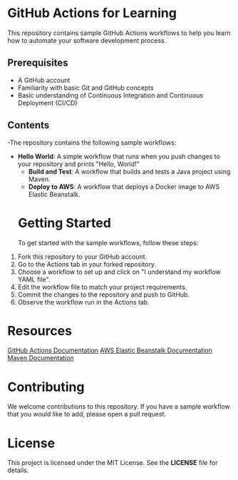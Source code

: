 # GitHub Actions for Learning

This repository contains sample GitHub Actions workflows to help you learn how to automate your software development process.

## Prerequisites

- A GitHub account
- Familiarity with basic Git and GitHub concepts
- Basic understanding of Continuous Integration and Continuous Deployment (CI/CD)

## Contents

-The repository contains the following sample workflows:

- **Hello World**: A simple workflow that runs when you push changes to your repository and prints "Hello, World!"
  - **Build and Test**: A workflow that builds and tests a Java project using Maven.
  - **Deploy to AWS**: A workflow that deploys a Docker image to AWS Elastic Beanstalk.
  # Getting Started
  To get started with the sample workflows, follow these steps:

1. Fork this repository to your GitHub account.
2. Go to the Actions tab in your forked repository.
3. Choose a workflow to set up and click on "I understand my workflow YAML file".
4. Edit the workflow file to match your project requirements.
5. Commit the changes to the repository and push to GitHub.
6. Observe the workflow run in the Actions tab.

# Resources

[GitHub Actions Documentation](https://docs.github.com/en/actions)
[AWS Elastic Beanstalk Documentation](https://aws.amazon.com/elasticbeanstalk/)
[Maven Documentation](https://maven.apache.org/guides/index.html)

# Contributing

We welcome contributions to this repository. If you have a sample workflow that you would like to add, please open a pull request.

# License

This project is licensed under the MIT License. See the **LICENSE** file for details.
